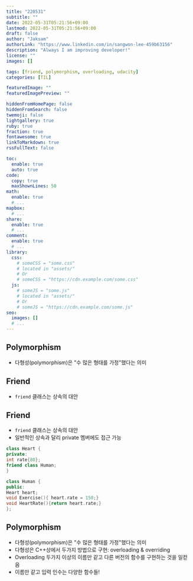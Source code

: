 ```yaml
---
title: "220531"
subtitle: ""
date: 2022-05-31T05:21:56+09:00
lastmod: 2022-05-31T05:21:56+09:00
draft: false
author: "Jaksam"
authorLink: "https://www.linkedin.com/in/sangwon-lee-459b63156"
description: "Always I am improving developer!"
license: ""
images: []

tags: [friend, polymorphism, overloading, udacity]
categories: [TIL]

featuredImage: ""
featuredImagePreview: ""

hiddenFromHomePage: false
hiddenFromSearch: false
twemoji: false
lightgallery: true
ruby: true
fraction: true
fontawesome: true
linkToMarkdown: true
rssFullText: false

toc:
  enable: true
  auto: true
code:
  copy: true
  maxShownLines: 50
math:
  enable: true
  # ...
mapbox:
  # ...
share:
  enable: true
  # ...
comment:
  enable: true
  # ...
library:
  css:
    # someCSS = "some.css"
    # located in "assets/"
    # Or
    # someCSS = "https://cdn.example.com/some.css"
  js:
    # someJS = "some.js"
    # located in "assets/"
    # Or
    # someJS = "https://cdn.example.com/some.js"
seo:
  images: []
  # ...
---
```

## Polymorphism
* 다형성(polymorphism)은 "수 많은 형태를 가정"했다는 의미
## Friend
* `friend` 클래스는 상속의 대안

<!--more-->

## Friend
* `friend` 클래스는 상속의 대안
* 일반적인 상속과 달리 private 멤버에도 접근 가능

```cpp
class Heart {
private:
int rate{80};
friend class Human;
}

class Human {
public:
Heart heart;
void Exercise(){ heart.rate = 150;}
void HeartRate(){return heart.rate;}
};
```

## Polymorphism
* 다형성(polymorphism)은 "수 많은 형태를 가정"했다는 의미
* 다형성은 C++상에서 두가지 방법으로 구현: overloading & overriding
* Overloading 두가지 이상의 이름만 같고 다른 버전의 함수를 구현하는 것을 일컫음
* 이름만 같고 입력 인수는 다양한 함수들!

